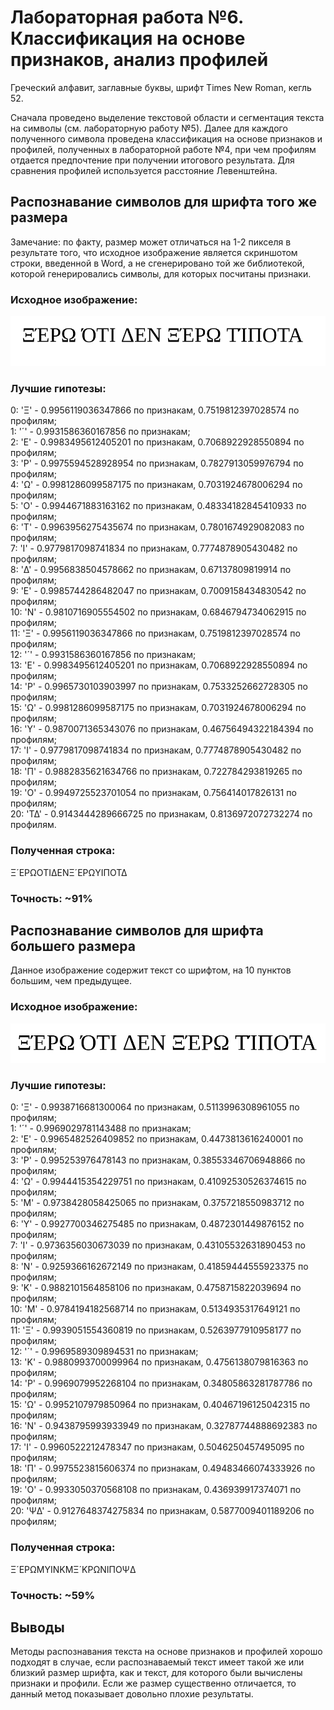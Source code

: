 # Лабораторная работа №6. Классификация на основе признаков, анализ профилей

Греческий алфавит, заглавные буквы, шрифт Times New Roman, кегль 52.

Сначала проведено выделение текстовой области и 
сегментация текста на символы (см. лабораторную
работу №5). Далее для каждого полученного символа проведена
классификация на основе признаков и профилей, полученных в 
лабораторной работе №4, при чем профилям отдается предпочтение
при получении итогового результата. Для сравнения профилей 
используется расстояние Левенштейна.

## Распознавание символов для шрифта того же размера

Замечание: по факту, размер может отличаться на 1-2 пикселя 
в результате того, что исходное изображение является скриншотом
строки, введенной в Word, а не сгенерировано той же библиотекой,
которой генерировались символы, для которых посчитаны признаки.

### Исходное изображение:

![Text](./img/sentence2.png)

### Лучшие гипотезы:

0: 'Ξ' - 0.9956119036347866 по признакам, 0.7519812397028574 по профилям;\
1: '´' - 0.9931586360167856 по признакам;\
2: 'Ε' - 0.9983495612405201 по признакам, 0.7068922928550894 по профилям;\
3: 'Ρ' - 0.9975594528928954 по признакам, 0.7827913059976794 по профилям;\
4: 'Ω' - 0.9981286099587175 по признакам, 0.7031924678006294 по профилям;\
5: 'Ο' - 0.9944671883163162 по признакам, 0.48334182845410933 по профилям;\
6: 'Τ' - 0.9963956275435674 по признакам, 0.7801674929082083 по профилям;\
7: 'Ι' - 0.9779817098741834 по признакам, 0.7774878905430482 по профилям;\
8: 'Δ' - 0.9956838504578662 по признакам, 0.67137809819914 по профилям;\
9: 'Ε' - 0.9985744286482047 по признакам, 0.7009158434830542 по профилям;\
10: 'Ν' - 0.9810716905554502 по признакам, 0.6846794734062915 по профилям;\
11: 'Ξ' - 0.9956119036347866 по признакам, 0.7519812397028574 по профилям;\
12: '´' - 0.9931586360167856 по признакам;\
13: 'Ε' - 0.9983495612405201 по признакам, 0.7068922928550894 по профилям;\
14: 'Ρ' - 0.9965730103903997 по признакам, 0.7533252662728305 по профилям;\
15: 'Ω' - 0.9981286099587175 по признакам, 0.7031924678006294 по профилям;\
16: 'Υ' - 0.9870071365343076 по признакам, 0.46756494322184394 по профилям;\
17: 'Ι' - 0.9779817098741834 по признакам, 0.7774878905430482 по профилям;\
18: 'Π' - 0.9882835621634766 по признакам, 0.722784293819265 по профилям;\
19: 'Ο' - 0.9949725523701054 по признакам, 0.756414017826131 по профилям;\
20: 'ΤΔ' - 0.9143444289666725 по признакам, 0.8136972072732274 по профилям.

### Полученная строка:
Ξ´ΕΡΩΟΤΙΔΕΝΞ´ΕΡΩΥΙΠΟΤΔ

### Точность: ~91%

## Распознавание символов для шрифта большего размера

Данное изображение содержит текст со шрифтом, на 10 пунктов 
большим, чем предыдущее.

### Исходное изображение:

![Text](./img/sentence.png)

### Лучшие гипотезы:

0: 'Ξ' - 0.9938716681300064 по признакам, 0.5113996308961055 по профилям;\
1: '´' - 0.9969029781143488 по признакам;\
2: 'Ε' - 0.9965482526409852 по признакам, 0.4473813616240001 по профилям;\
3: 'Ρ' - 0.995253976478143 по признакам, 0.38553346706948866 по профилям;\
4: 'Ω' - 0.9944415354229751 по признакам, 0.41092530526374615 по профилям;\
5: 'Μ' - 0.9738428058425065 по признакам, 0.3757218550983712 по профилям;\
6: 'Υ' - 0.9927700346275485 по признакам, 0.4872301449876152 по профилям;\
7: 'Ι' - 0.9736356030673039 по признакам, 0.43105532631890453 по профилям;\
8: 'Ν' - 0.9259366162672149 по признакам, 0.41859444555923375 по профилям;\
9: 'Κ' - 0.9882101564858106 по признакам, 0.4758715822039694 по профилям;\
10: 'Μ' - 0.9784194182568714 по признакам, 0.5134935317649121 по профилям;\
11: 'Ξ' - 0.9939051554360819 по признакам, 0.5263977910958177 по профилям;\
12: '´' - 0.9969589309894531 по признакам;\
13: 'Κ' - 0.9880993700099964 по признакам, 0.4756138079816363 по профилям;\
14: 'Ρ' - 0.9969079952268104 по признакам, 0.34805863281787786 по профилям;\
15: 'Ω' - 0.9952107979850964 по признакам, 0.40467196125042315 по профилям;\
16: 'Ν' - 0.9438795993933949 по признакам, 0.32787744888692383 по профилям;\
17: 'Ι' - 0.9960522212478347 по признакам, 0.5046250457495095 по профилям;\
18: 'Π' - 0.9975523815606374 по признакам, 0.49483466074333926 по профилям;\
19: 'Ο' - 0.9933050370568108 по признакам, 0.436939917374071 по профилям;\
20: 'ΨΔ' - 0.9127648374275834 по признакам, 0.5877009401189206 по профилям;

### Полученная строка:
Ξ´ΕΡΩΜΥΙΝΚΜΞ´ΚΡΩΝΙΠΟΨΔ

### Точность: ~59%

## Выводы
Методы распознавания текста на основе признаков и профилей хорошо 
подходят в случае, если распознаваемый текст имеет такой же или
близкий размер шрифта, как и текст, для которого были вычислены 
признаки и профили. Если же размер существенно отличается, то
данный метод показывает довольно плохие результаты.
